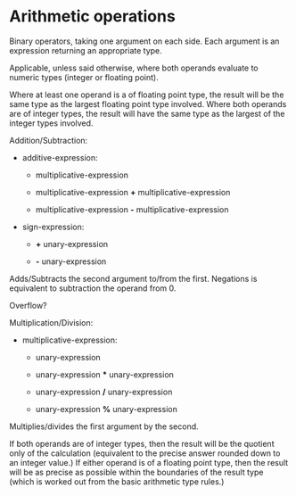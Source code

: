 

Arithmetic operations
=====================

Binary operators, taking one argument on each side. Each argument is an expression returning an appropriate type.

Applicable, unless said otherwise, where both operands evaluate to numeric types (integer or floating point).

Where at least one operand is a of floating point type, the result will be the same type as the largest floating point type involved. Where both operands are of integer types, the result will have the same type as the largest of the integer types involved.

Addition/Subtraction:

-   additive-expression:

    -   multiplicative-expression

    -   multiplicative-expression **+** multiplicative-expression

    -   multiplicative-expression **-** multiplicative-expression

-   sign-expression:

    -   **+** unary-expression

    -   **-** unary-expression

Adds/Subtracts the second argument to/from the first. Negations is equivalent to subtraction the operand from 0.

Overflow?

Multiplication/Division:

-   multiplicative-expression:

    -   unary-expression

    -   unary-expression **\*** unary-expression

    -   unary-expression **/** unary-expression

    -   unary-expression **%** unary-expression

Multiplies/divides the first argument by the second.

If both operands are of integer types, then the result will be the quotient only of the calculation (equivalent to the precise answer rounded down to an integer value.) If either operand is of a floating point type, then the result will be as precise as possible within the boundaries of the result type (which is worked out from the basic arithmetic type rules.)
